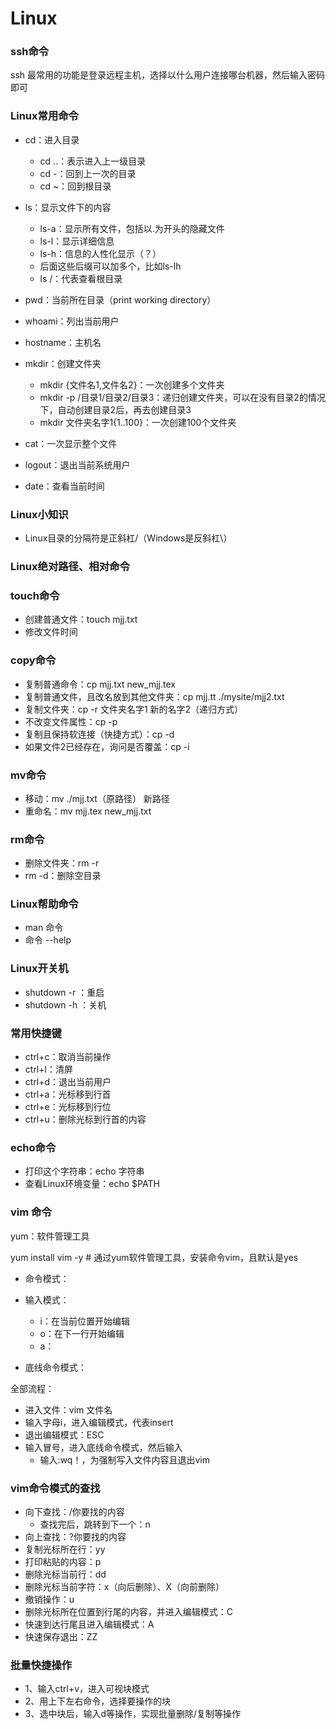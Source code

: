 # Linux 

### ssh命令

ssh 最常用的功能是登录远程主机，选择以什么用户连接哪台机器，然后输入密码即可

### Linux常用命令

- cd：进入目录
  - cd ..：表示进入上一级目录 
  - cd -：回到上一次的目录
  - cd ~：回到根目录
- ls：显示文件下的内容
  - ls-a：显示所有文件，包括以.为开头的隐藏文件
  - ls-l：显示详细信息
  - ls-h：信息的人性化显示（？）
  - 后面这些后缀可以加多个，比如ls-lh
  - ls /：代表查看根目录

- pwd：当前所在目录（print working directory）
- whoami：列出当前用户
- hostname：主机名
- mkdir：创建文件夹
    - mkdir {文件名1,文件名2}：一次创建多个文件夹
    - mkdir -p /目录1/目录2/目录3：递归创建文件夹，可以在没有目录2的情况下，自动创建目录2后，再去创建目录3
    - mkdir 文件夹名字1{1..100}：一次创建100个文件夹
- cat：一次显示整个文件
- logout：退出当前系统用户 
- date：查看当前时间


### Linux小知识

- Linux目录的分隔符是正斜杠/（Windows是反斜杠\）

### Linux绝对路径、相对命令

### touch命令

- 创建普通文件：touch mjj.txt
- 修改文件时间

### copy命令

- 复制普通命令：cp mjj.txt new_mjj.tex
- 复制普通文件，且改名放到其他文件夹：cp mjj.tt ./mysite/mjj2.txt 
- 复制文件夹：cp -r  文件夹名字1 新的名字2（递归方式）
- 不改变文件属性：cp -p
- 复制且保持软连接（快捷方式）：cp -d 
- 如果文件2已经存在，询问是否覆盖：cp -i


### mv命令

- 移动：mv ./mjj.txt（原路径）    新路径
- 重命名：mv mjj.tex new_mjj.txt

### rm命令

- 删除文件夹：rm -r
- rm -d：删除空目录

### Linux帮助命令

- man 命令
- 命令 --help

### Linux开关机

- shutdown -r ：重启
- shutdown -h ：关机

### 常用快捷键

- ctrl+c：取消当前操作
- ctrl+l：清屏
- ctrl+d：退出当前用户
- ctrl+a：光标移到行首
- ctrl+e：光标移到行位
- ctrl+u：删除光标到行首的内容

### echo命令

- 打印这个字符串：echo 字符串
- 查看Linux环境变量：echo $PATH

### vim 命令

yum：软件管理工具

yum install vim -y  # 通过yum软件管理工具，安装命令vim，且默认是yes

- 命令模式：

- 输入模式：
  - i：在当前位置开始编辑
  - o：在下一行开始编辑
  - a：

- 底线命令模式：

全部流程：

- 进入文件：vim 文件名
- 输入字母i，进入编辑模式，代表insert
- 退出编辑模式：ESC
- 输入冒号，进入底线命令模式，然后输入
  - 输入:wq！，为强制写入文件内容且退出vim

### vim命令模式的查找

- 向下查找：/你要找的内容
  - 查找完后，跳转到下一个：n
- 向上查找：?你要找的内容
- 复制光标所在行：yy
- 打印粘贴的内容：p
- 删除光标当前行：dd
- 删除光标当前字符：x（向后删除）、X（向前删除）
- 撤销操作：u
- 删除光标所在位置到行尾的内容，并进入编辑模式：C
- 快速到达行尾且进入编辑模式：A
- 快速保存退出：ZZ

### 批量快捷操作

- 1、输入ctrl+v，进入可视块模式
- 2、用上下左右命令，选择要操作的块
- 3、选中块后，输入d等操作，实现批量删除/复制等操作

